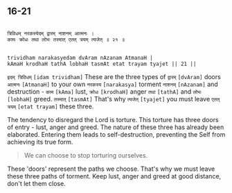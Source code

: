 ## 16-21


```shloka-sa

त्रिविधम् नरकस्येदम् द्वारम् नाशनम् आत्मनः ।
कामः क्रोधः तथा लोभः तस्मात् एतत् त्रयम् त्यजेत् ॥ २१ ॥

```
```shloka-sa-hk

trividham narakasyedam dvAram nAzanam AtmanaH |
kAmaH krodhaH tathA lobhaH tasmAt etat trayam tyajet || 21 ||

```
`इदम् त्रिविधम्` `[idam trividham]` These are the three types of `द्वारम्` `[dvAram]` doors `आत्मनः` `[AtmanaH]` to your own `नरकस्य` `[narakasya]` torment `नाशनम्` `[nAzanam]` and destruction - `काम` `[kAma]` lust, `क्रोधः` `[krodhaH]` anger `तथा` `[tathA]` and `लोभः` `[lobhaH]` greed. `तस्मात्` `[tasmAt]` That's why `त्यजेत्` `[tyajet]` you must leave `एतत् त्रयम्` `[etat trayam]` these three.

The tendency to disregard the Lord is torture. This torture has three doors of entry - lust, anger and greed. The nature of these three has already been elaborated. Entering them leads to self-destruction, preventing the Self from achieving its true form. 



<a name='applnote_205'></a>
> We can choose to stop torturing ourselves.



These 'doors' represent the paths we choose. That's why we must leave these three paths of torment. Keep lust, anger and greed at good distance, don't let them close.


